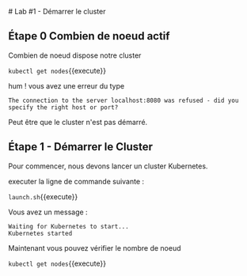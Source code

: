 # Lab #1 - Démarrer le cluster

## Étape 0 Combien de noeud actif

Combien de noeud dispose notre cluster

`kubectl get nodes`{{execute}}

hum ! vous avez une erreur du type

```
The connection to the server localhost:8080 was refused - did you specify the right host or port?
```

Peut être que le cluster n'est pas démarré.

## Étape 1 - Démarrer le Cluster

Pour commencer, nous devons lancer un cluster Kubernetes.

executer la ligne de commande suivante :

`launch.sh`{{execute}}

Vous avez un message :

```
Waiting for Kubernetes to start...
Kubernetes started
```

Maintenant vous pouvez vérifier le nombre de noeud

`kubectl get nodes`{{execute}}
